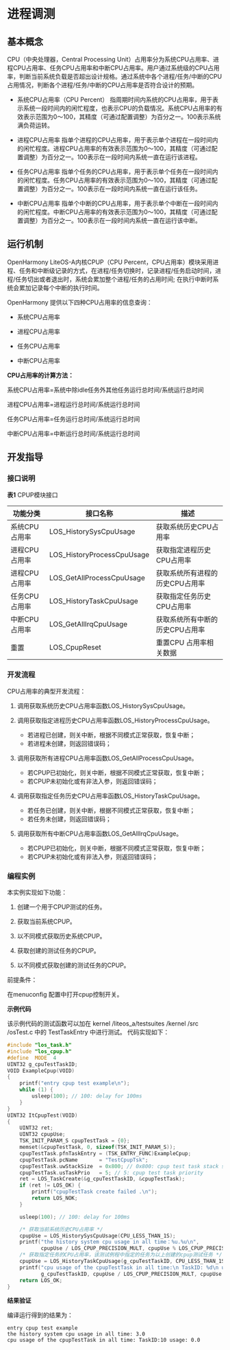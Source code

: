 # 进程调测


## 基本概念

CPU（中央处理器，Central Processing  Unit）占用率分为系统CPU占用率、进程CPU占用率、任务CPU占用率和中断CPU占用率。用户通过系统级的CPU占用率，判断当前系统负载是否超出设计规格。通过系统中各个进程/任务/中断的CPU占用情况，判断各个进程/任务/中断的CPU占用率是否符合设计的预期。

- 系统CPU占用率（CPU  Percent）
  指周期时间内系统的CPU占用率，用于表示系统一段时间内的闲忙程度，也表示CPU的负载情况。系统CPU占用率的有效表示范围为0～100，其精度（可通过配置调整）为百分之一。100表示系统满负荷运转。

- 进程CPU占用率
  指单个进程的CPU占用率，用于表示单个进程在一段时间内的闲忙程度。进程CPU占用率的有效表示范围为0～100，其精度（可通过配置调整）为百分之一。100表示在一段时间内系统一直在运行该进程。

- 任务CPU占用率
  指单个任务的CPU占用率，用于表示单个任务在一段时间内的闲忙程度。任务CPU占用率的有效表示范围为0～100，其精度（可通过配置调整）为百分之一。100表示在一段时间内系统一直在运行该任务。

- 中断CPU占用率
  指单个中断的CPU占用率，用于表示单个中断在一段时间内的闲忙程度。中断CPU占用率的有效表示范围为0～100，其精度（可通过配置调整）为百分之一。100表示在一段时间内系统一直在运行该中断。


## 运行机制

OpenHarmony LiteOS-A内核CPUP（CPU  Percent，CPU占用率）模块采用进程、任务和中断级记录的方式，在进程/任务切换时，记录进程/任务启动时间，进程/任务切出或者退出时，系统会累加整个进程/任务的占用时间; 在执行中断时系统会累加记录每个中断的执行时间。

OpenHarmony 提供以下四种CPU占用率的信息查询：

- 系统CPU占用率

- 进程CPU占用率

- 任务CPU占用率

- 中断CPU占用率

**CPU占用率的计算方法：**

系统CPU占用率=系统中除idle任务外其他任务运行总时间/系统运行总时间

进程CPU占用率=进程运行总时间/系统运行总时间

任务CPU占用率=任务运行总时间/系统运行总时间

中断CPU占用率=中断运行总时间/系统运行总时间


## 开发指导


### 接口说明

  **表1** CPUP模块接口

| 功能分类 | 接口**名称** | 描述 |
| -------- | -------- | -------- |
| 系统CPU占用率 | LOS_HistorySysCpuUsage | 获取系统历史CPU占用率 |
| 进程CPU占用率 | LOS_HistoryProcessCpuUsage | 获取指定进程历史CPU占用率 |
| 进程CPU占用率 | LOS_GetAllProcessCpuUsage | 获取系统所有进程的历史CPU占用率 |
| 任务CPU占用率 | LOS_HistoryTaskCpuUsage | 获取指定任务历史CPU占用率 |
| 中断CPU占用率 | LOS_GetAllIrqCpuUsage | 获取系统所有中断的历史CPU占用率 |
| 重置 | LOS_CpupReset | 重置CPU 占用率相关数据 |


### 开发流程

CPU占用率的典型开发流程：

1. 调用获取系统历史CPU占用率函数LOS_HistorySysCpuUsage。

2. 调用获取指定进程历史CPU占用率函数LOS_HistoryProcessCpuUsage。
   - 若进程已创建，则关中断，根据不同模式正常获取，恢复中断；
   - 若进程未创建，则返回错误码；

3. 调用获取所有进程CPU占用率函数LOS_GetAllProcessCpuUsage。
   - 若CPUP已初始化，则关中断，根据不同模式正常获取，恢复中断；
   - 若CPUP未初始化或有非法入参，则返回错误码；

4. 调用获取指定任务历史CPU占用率函数LOS_HistoryTaskCpuUsage。
   - 若任务已创建，则关中断，根据不同模式正常获取，恢复中断；
   - 若任务未创建，则返回错误码；

5. 调用获取所有中断CPU占用率函数LOS_GetAllIrqCpuUsage。
   - 若CPUP已初始化，则关中断，根据不同模式正常获取，恢复中断；
   - 若CPUP未初始化或有非法入参，则返回错误码；


### 编程实例

本实例实现如下功能：

1. 创建一个用于CPUP测试的任务。

2. 获取当前系统CPUP。

3. 以不同模式获取历史系统CPUP。

4. 获取创建的测试任务的CPUP。

5. 以不同模式获取创建的测试任务的CPUP。

前提条件：

在menuconfig 配置中打开cpup控制开关。

**示例代码**

该示例代码的测试函数可以加在 kernel /liteos_a/testsuites /kernel /src /osTest.c  中的 TestTaskEntry 中进行测试。
代码实现如下：


```c
#include "los_task.h"
#include "los_cpup.h"
#define  MODE  4
UINT32 g_cpuTestTaskID;
VOID ExampleCpup(VOID)
{
    printf("entry cpup test example\n");
    while (1) {
        usleep(100); // 100: delay for 100ms
    }
}
UINT32 ItCpupTest(VOID)
{
    UINT32 ret;
    UINT32 cpupUse;
    TSK_INIT_PARAM_S cpupTestTask = {0};
    memset(&cpupTestTask, 0, sizeof(TSK_INIT_PARAM_S));
    cpupTestTask.pfnTaskEntry = (TSK_ENTRY_FUNC)ExampleCpup;
    cpupTestTask.pcName       = "TestCpupTsk";
    cpupTestTask.uwStackSize  = 0x800; // 0x800: cpup test task stack size
    cpupTestTask.usTaskPrio   = 5; // 5: cpup test task priority
    ret = LOS_TaskCreate(&g_cpuTestTaskID, &cpupTestTask);
    if (ret != LOS_OK) {
        printf("cpupTestTask create failed .\n");
        return LOS_NOK;
    }

    usleep(100); // 100: delay for 100ms

    /* 获取当前系统历史CPU占用率 */
    cpupUse = LOS_HistorySysCpuUsage(CPU_LESS_THAN_1S);
    printf("the history system cpu usage in all time：%u.%u\n",
           cpupUse / LOS_CPUP_PRECISION_MULT, cpupUse % LOS_CPUP_PRECISION_MULT);
    /* 获取指定任务的CPU占用率，该测试例程中指定的任务为以上创建的cpup测试任务 */
    cpupUse = LOS_HistoryTaskCpuUsage(g_cpuTestTaskID, CPU_LESS_THAN_1S);
    printf("cpu usage of the cpupTestTask in all time:\n TaskID: %d\n usage: %u.%u\n",
           g_cpuTestTaskID, cpupUse / LOS_CPUP_PRECISION_MULT, cpupUse % LOS_CPUP_PRECISION_MULT);
    return LOS_OK;
}
```

**结果验证**

编译运行得到的结果为：


```
entry cpup test example
the history system cpu usage in all time: 3.0
cpu usage of the cpupTestTask in all time: TaskID:10 usage: 0.0
```
